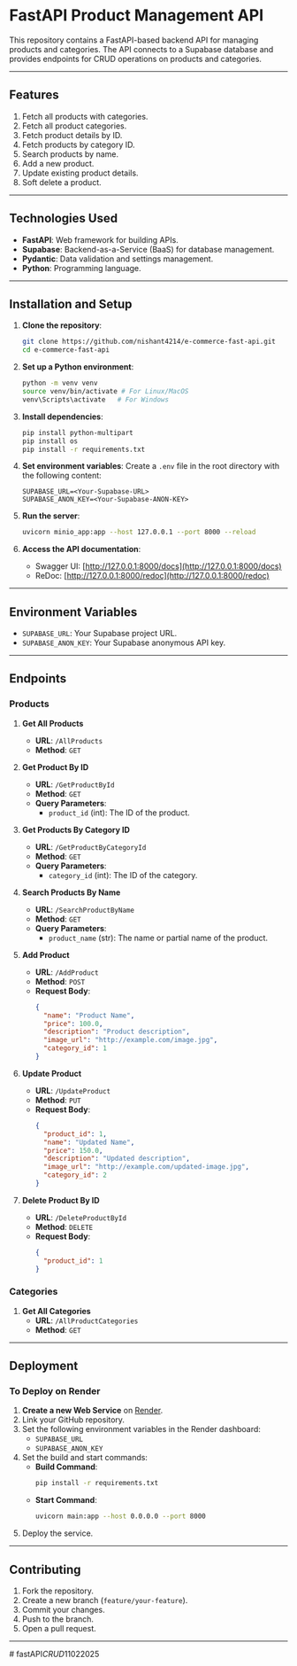 # FastAPI Product Management API

This repository contains a FastAPI-based backend API for managing products and categories. The API connects to a Supabase database and provides endpoints for CRUD operations on products and categories.

---

## Features

1. Fetch all products with categories.
2. Fetch all product categories.
3. Fetch product details by ID.
4. Fetch products by category ID.
5. Search products by name.
6. Add a new product.
7. Update existing product details.
8. Soft delete a product.

---

## Technologies Used

- **FastAPI**: Web framework for building APIs.
- **Supabase**: Backend-as-a-Service (BaaS) for database management.
- **Pydantic**: Data validation and settings management.
- **Python**: Programming language.

---

## Installation and Setup

1. **Clone the repository**:
   ```bash
   git clone https://github.com/nishant4214/e-commerce-fast-api.git
   cd e-commerce-fast-api
   ```

2. **Set up a Python environment**:
   ```bash
   python -m venv venv
   source venv/bin/activate # For Linux/MacOS
   venv\Scripts\activate   # For Windows
   ```

3. **Install dependencies**:
   ```bash
   pip install python-multipart
   pip install os
   pip install -r requirements.txt
   ```

4. **Set environment variables**:
   Create a `.env` file in the root directory with the following content:
   ```env
   SUPABASE_URL=<Your-Supabase-URL>
   SUPABASE_ANON_KEY=<Your-Supabase-ANON-KEY>
   ```

5. **Run the server**:
   ```bash
   uvicorn minio_app:app --host 127.0.0.1 --port 8000 --reload
   ```

6. **Access the API documentation**:
   - Swagger UI: [http://127.0.0.1:8000/docs](http://127.0.0.1:8000/docs)
   - ReDoc: [http://127.0.0.1:8000/redoc](http://127.0.0.1:8000/redoc)

---

## Environment Variables

- `SUPABASE_URL`: Your Supabase project URL.
- `SUPABASE_ANON_KEY`: Your Supabase anonymous API key.

---

## Endpoints

### **Products**

1. **Get All Products**
   - **URL**: `/AllProducts`
   - **Method**: `GET`

2. **Get Product By ID**
   - **URL**: `/GetProductById`
   - **Method**: `GET`
   - **Query Parameters**:
     - `product_id` (int): The ID of the product.

3. **Get Products By Category ID**
   - **URL**: `/GetProductByCategoryId`
   - **Method**: `GET`
   - **Query Parameters**:
     - `category_id` (int): The ID of the category.

4. **Search Products By Name**
   - **URL**: `/SearchProductByName`
   - **Method**: `GET`
   - **Query Parameters**:
     - `product_name` (str): The name or partial name of the product.

5. **Add Product**
   - **URL**: `/AddProduct`
   - **Method**: `POST`
   - **Request Body**:
     ```json
     {
       "name": "Product Name",
       "price": 100.0,
       "description": "Product description",
       "image_url": "http://example.com/image.jpg",
       "category_id": 1
     }
     ```

6. **Update Product**
   - **URL**: `/UpdateProduct`
   - **Method**: `PUT`
   - **Request Body**:
     ```json
     {
       "product_id": 1,
       "name": "Updated Name",
       "price": 150.0,
       "description": "Updated description",
       "image_url": "http://example.com/updated-image.jpg",
       "category_id": 2
     }
     ```

7. **Delete Product By ID**
   - **URL**: `/DeleteProductById`
   - **Method**: `DELETE`
   - **Request Body**:
     ```json
     {
       "product_id": 1
     }
     ```

### **Categories**

1. **Get All Categories**
   - **URL**: `/AllProductCategories`
   - **Method**: `GET`

---

## Deployment

### **To Deploy on Render**

1. **Create a new Web Service** on [Render](https://render.com).
2. Link your GitHub repository.
3. Set the following environment variables in the Render dashboard:
   - `SUPABASE_URL`
   - `SUPABASE_ANON_KEY`
4. Set the build and start commands:
   - **Build Command**:
     ```bash
     pip install -r requirements.txt
     ```
   - **Start Command**:
     ```bash
     uvicorn main:app --host 0.0.0.0 --port 8000
     ```
5. Deploy the service.

---

## Contributing

1. Fork the repository.
2. Create a new branch (`feature/your-feature`).
3. Commit your changes.
4. Push to the branch.
5. Open a pull request.

---
#   f a s t A P I _ C R U D _ 1 1 0 2 2 0 2 5  
 